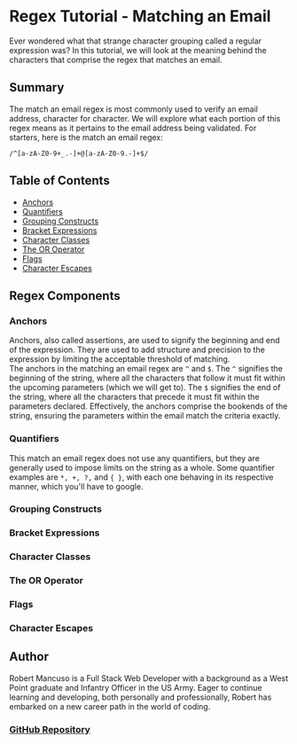 # Regex Tutorial - Matching an Email

Ever wondered what that strange character grouping called a regular expression was?  In this tutorial, we will look at the meaning behind the characters that comprise the regex that matches an email.

## Summary

The match an email regex is most commonly used to verify an email address, character for character.  We will explore what each portion of this regex means as it pertains to the email address being validated.  For starters, here is the match an email regex:
```
/^[a-zA-Z0-9+_.-]+@[a-zA-Z0-9.-]+$/
```

## Table of Contents

- [Anchors](#anchors)
- [Quantifiers](#quantifiers)
- [Grouping Constructs](#grouping-constructs)
- [Bracket Expressions](#bracket-expressions)
- [Character Classes](#character-classes)
- [The OR Operator](#the-or-operator)
- [Flags](#flags)
- [Character Escapes](#character-escapes)

## Regex Components

### Anchors
Anchors, also called assertions, are used to signify the beginning and end of the expression.  They are used to add structure and precision to the expression by limiting the acceptable threshold of matching.  
The anchors in the matching an email regex are ```^``` and ```$```.
The ```^``` signifies the beginning of the string, where all the characters that follow it must fit within the upcoming parameters (which we will get to).
The ```$``` signifies the end of the string, where all the characters that precede it must fit within the parameters declared.
Effectively, the anchors comprise the bookends of the string, ensuring the parameters within the email match the criteria exactly. 

### Quantifiers
This match an email regex does not use any quantifiers, but they are generally used to impose limits on the string as a whole.
Some quantifier examples are ```*, +, ?,``` and ```{ }```, with each one behaving in its respective manner, which you'll have to google.

### Grouping Constructs

### Bracket Expressions

### Character Classes

### The OR Operator

### Flags

### Character Escapes

## Author

Robert Mancuso is a Full Stack Web Developer with a background as a West Point graduate and Infantry Officer in the US Army. Eager to continue learning and developing, both personally and professionally, Robert has embarked on a new career path in the world of coding.

### <a href="https://github.com/bmancuso3/regex-tutorial">GitHub Repository</a>
